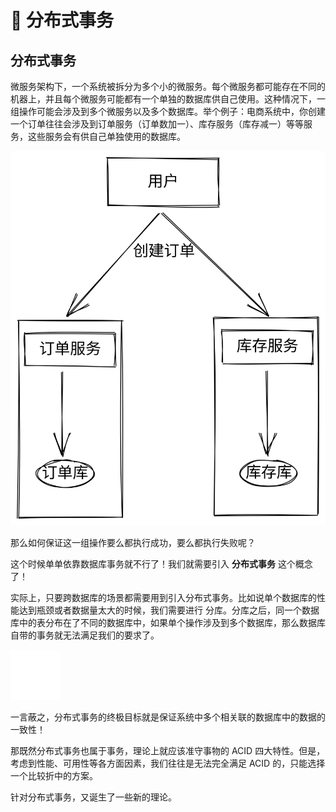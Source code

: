 # 🐺 分布式事务

## 分布式事务

微服务架构下，一个系统被拆分为多个小的微服务。每个微服务都可能存在不同的机器上，并且每个微服务可能都有一个单独的数据库供自己使用。这种情况下，一组操作可能会涉及到多个微服务以及多个数据库。举个例子：电商系统中，你创建一个订单往往会涉及到订单服务（订单数加一）、库存服务（库存减一）等等服务，这些服务会有供自己单独使用的数据库。

<img src="../.gitbook/assets/file.drawing.svg" alt="" class="gitbook-drawing">

那么如何保证这一组操作要么都执行成功，要么都执行失败呢？&#x20;

这个时候单单依靠数据库事务就不行了！我们就需要引入 **分布式事务** 这个概念了！&#x20;

实际上，只要跨数据库的场景都需要用到引入分布式事务。比如说单个数据库的性能达到瓶颈或者数据量太大的时候，我们需要进行 分库。分库之后，同一个数据库中的表分布在了不同的数据库中，如果单个操作涉及到多个数据库，那么数据库自带的事务就无法满足我们的要求了。

<img src="../.gitbook/assets/file.drawing (1).svg" alt="" class="gitbook-drawing">

一言蔽之，分布式事务的终极目标就是保证系统中多个相关联的数据库中的数据的一致性！&#x20;

那既然分布式事务也属于事务，理论上就应该准守事物的 ACID 四大特性。但是，考虑到性能、可用性等各方面因素，我们往往是无法完全满足 ACID 的，只能选择一个比较折中的方案。

&#x20;针对分布式事务，又诞生了一些新的理论。
